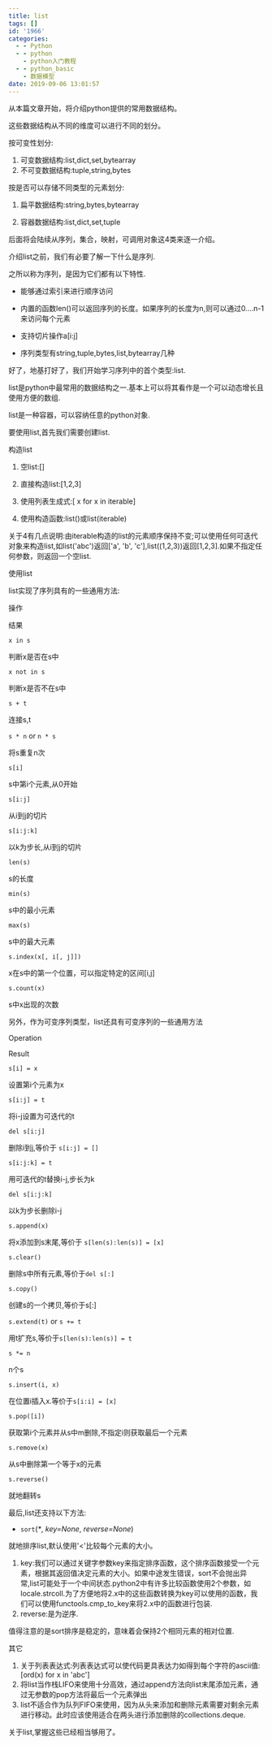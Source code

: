 ```yaml
---
title: list
tags: []
id: '1966'
categories:
  - - Python
  - - python
    - python入门教程
  - - python_basic
    - 数据模型
date: 2019-09-06 13:01:57
---
```


从本篇文章开始，将介绍python提供的常用数据结构。

这些数据结构从不同的维度可以进行不同的划分。

按可变性划分:

1.  可变数据结构:list,dict,set,bytearray
2.  不可变数据结构:tuple,string,bytes

按是否可以存储不同类型的元素划分:  

1.  扁平数据结构:string,bytes,bytearray  
    
2.  容器数据结构:list,dict,set,tuple

后面将会陆续从序列，集合，映射，可调用对象这4类来逐一介绍。

介绍list之前，我们有必要了解一下什么是序列.  

之所以称为序列，是因为它们都有以下特性.

*   能够通过索引来进行顺序访问
*   内置的函数len()可以返回序列的长度。如果序列的长度为n,则可以通过0....n-1来访问每个元素
*   支持切片操作a[i:j]  
    
*   序列类型有string,tuple,bytes,list,bytearray几种

好了，地基打好了，我们开始学习序列中的首个类型:list.  

list是python中最常用的数据结构之一.基本上可以将其看作是一个可以动态增长且使用方便的数组.

list是一种容器，可以容纳任意的python对象.

要使用list,首先我们需要创建list.  

构造list

1.  空list:[]  
    
2.  直接构造list:[1,2,3]  
    
3.  使用列表生成式:[ x for x in iterable]
4.  使用构造函数:list()或list(iterable)

关于4有几点说明:由iterable构造的list的元素顺序保持不变;可以使用任何可迭代对象来构造list,如list('abc')返回['a', 'b', 'c'],list((1,2,3))返回[1,2,3].如果不指定任何参数，则返回一个空list.

使用list  

list实现了序列具有的一些通用方法:

操作

结果

`x in s`

判断x是否在s中

`x not in s`

判断x是否不在s中

`s + t`

连接s,t

`s * n` or `n * s`

将s重复n次

`s[i]`

s中第i个元素,从0开始

`s[i:j]`

从i到j的切片  

`s[i:j:k]`

以k为步长,从i到j的切片

`len(s)`

s的长度

`min(s)`

s中的最小元素

`max(s)`

s中的最大元素

`s.index(x[, i[, j]])`

x在s中的第一个位置，可以指定特定的区间[i,j]

`s.count(x)`

s中x出现的次数

另外，作为可变序列类型，list还具有可变序列的一些通用方法  

Operation

Result

`s[i] = x`

设置第i个元素为x

`s[i:j] = t`

将i-j设置为可迭代的t

`del s[i:j]`

删除i到j,等价于 `s[i:j] = []`

`s[i:j:k] = t`

用可迭代的t替换i-j,步长为k

`del s[i:j:k]`

以k为步长删除i-j

`s.append(x)`

将x添加到s末尾,等价于 `s[len(s):len(s)] = [x]`

`s.clear()`

删除s中所有元素,等价于`del s[:]`

`s.copy()`

创建s的一个拷贝,等价于s[:]

`s.extend(t)` or `s += t`

用t扩充s,等价于`s[len(s):len(s)] = t`

`s *= n`

n个s

`s.insert(i, x)`

在位置i插入x.等价于`s[i:i] = [x]`

`s.pop([i])`

获取第i个元素并从s中m删除,不指定i则获取最后一个元素

`s.remove(x)`

从s中删除第一个等于x的元素

`s.reverse()`

就地翻转s

最后,list还支持以下方法:

*   `sort`(_*_, _key=None_, _reverse=None_)

就地排序list,默认使用'<'比较每个元素的大小。  

1.  key:我们可以通过关键字参数key来指定排序函数，这个排序函数接受一个元素，根据其返回值决定元素的大小。如果中途发生错误，sort不会抛出异常,list可能处于一个中间状态.python2中有许多比较函数使用2个参数，如locale.strcoll.为了方便地将2.x中的这些函数转换为key可以使用的函数，我们可以使用functools.cmp_to_key来将2.x中的函数进行包装.
2.  reverse:是为逆序.

值得注意的是sort排序是稳定的，意味着会保持2个相同元素的相对位置.  

其它

1.  关于列表表达式:列表表达式可以使代码更具表达力如得到每个字符的ascii值: [ord(x) for x in 'abc']
2.  将list当作栈LIFO来使用十分高效，通过append方法向list末尾添加元素，通过无参数的pop方法将最后一个元素弹出
3.  list不适合作为队列FIFO来使用，因为从头来添加和删除元素需要对剩余元素进行移动。此时应该使用适合在两头进行添加删除的collections.deque.

关于list,掌握这些已经相当够用了。